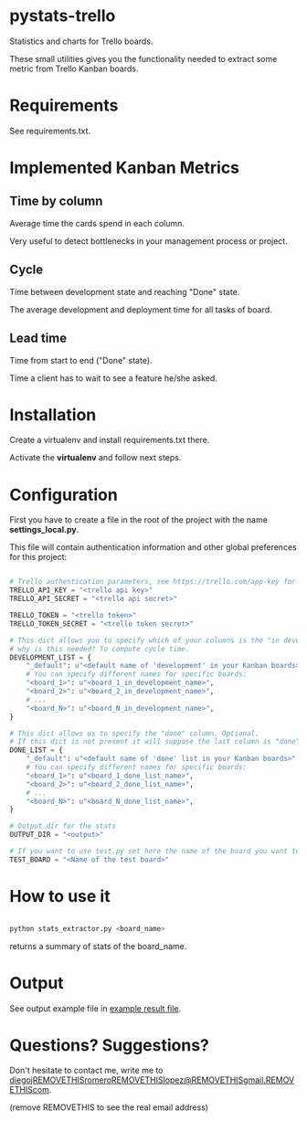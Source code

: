 # pystats-trello

Statistics and charts for Trello boards.

These small utilities gives you the functionality needed to extract some metric from Trello Kanban boards.

# Requirements

See requirements.txt.


# Implemented Kanban Metrics

## Time by column

Average time the cards spend in each column.

Very useful to detect bottlenecks in your management process or project.

## Cycle

Time between development state and reaching "Done" state.

The average development and deployment time for all tasks of board.

## Lead time

Time from start to end ("Done" state).

Time a client has to wait to see a feature he/she asked.

# Installation

Create a virtualenv and install requirements.txt there.

Activate the **virtualenv** and follow next steps.


# Configuration

First you have to create a file in the root of the project with the name **settings_local.py**.

This file will contain authentication information and other global preferences for this project:

```python

# Trello authentication parameters, see https://trello.com/app-key for more information
TRELLO_API_KEY = "<trello api key>"
TRELLO_API_SECRET = "<trello api secret>"

TRELLO_TOKEN = "<trello token>"
TRELLO_TOKEN_SECRET = "<trello token secret>"

# This dict allows you to specify which of your columns is the "in development" column
# why is this needed? To compute cycle time.
DEVELOPMENT_LIST = {
    "_default": u"<default name of 'development' in your Kanban boards>",
    # You can specify different names for specific boards:
    "<board_1>": u"<board_1_in_development_name>",
    "<board_2>": u"<board_2_in_development_name>",
    # ...
    "<board_N>": u"<board_N_in_development_name>",
}

# This dict allows us to specify the "done" column. Optional.
# If this dict is not present it will suppose the last column is "done" column.
DONE_LIST = {
    "_default": u"<default name of 'done' list in your Kanban boards>",
    # You can specify different names for specific boards:
    "<board_1>": u"<board_1_done_list_name>",
    "<board_2>": u"<board_2_done_list_name>",
    # ...
    "<board_N>": u"<board_N_done_list_name>",
}

# Output dir for the stats
OUTPUT_DIR = "<output>"

# If you want to use test.py set here the name of the board you want to query
TEST_BOARD = "<Name of the test board>"
```


# How to use it

```python

python stats_extractor.py <board_name>

```

returns a summary of stats of the board_name.

# Output

See output example file in [example result file](result-examples/results-for-board-example-datetime.txt).

# Questions? Suggestions?

Don't hesitate to contact me, write me to diegojREMOVETHISromeroREMOVETHISlopez@REMOVETHISgmail.REMOVETHIScom.

(remove REMOVETHIS to see the real email address)
